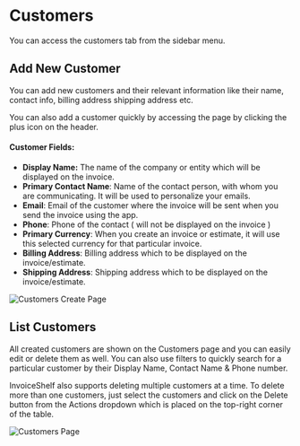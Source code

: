 # Customers

You can access the customers tab from the sidebar menu.

## Add New Customer

You can add new customers and their relevant information like their name, contact info, billing address shipping address etc.

You can also add a customer quickly by accessing the page by clicking the plus icon on the header.

#### Customer Fields:

- **Display Name:** The name of the company or entity which will be displayed on the invoice.
- **Primary Contact Name**: Name of the contact person, with whom you are communicating. It will be used to personalize your emails.
- **Email**: Email of the customer where the invoice will be sent when you send the invoice using the app.
- **Phone**: Phone of the contact ( will not be displayed on the invoice )
- **Primary Currency**: When you create an invoice or estimate, it will use this selected currency for that particular invoice.
- **Billing Address**: Billing address which to be displayed on the invoice/estimate.
- **Shipping Address**: Shipping address which to be displayed on the invoice/estimate.

![Customers Create Page](/images/customer-new.png)

## List Customers

All created customers are shown on the Customers page and you can easily edit or delete them as well. You can also use filters to quickly search for a particular customer by their Display Name, Contact Name & Phone number.

InvoiceShelf also supports deleting multiple customers at a time. To delete more than one customers, just select the customers and click on the Delete button from the Actions dropdown which is placed on the top-right corner of the table.

![Customers Page](/images/customers.png)
